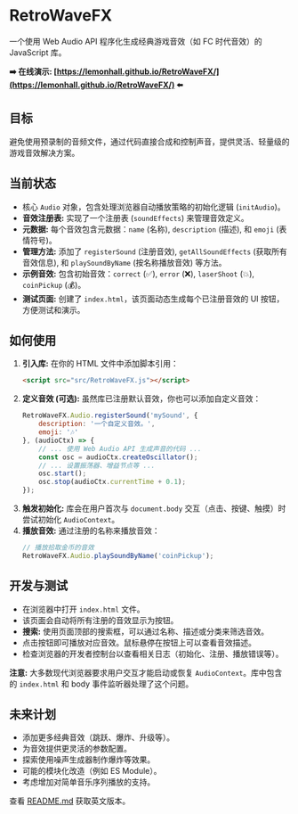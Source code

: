 # RetroWaveFX

一个使用 Web Audio API 程序化生成经典游戏音效（如 FC 时代音效）的 JavaScript 库。

**➡️ 在线演示: [https://lemonhall.github.io/RetroWaveFX/](https://lemonhall.github.io/RetroWaveFX/) ⬅️**

## 目标

避免使用预录制的音频文件，通过代码直接合成和控制声音，提供灵活、轻量级的游戏音效解决方案。

## 当前状态

-   核心 `Audio` 对象，包含处理浏览器自动播放策略的初始化逻辑 (`initAudio`)。
-   **音效注册表:** 实现了一个注册表 (`soundEffects`) 来管理音效定义。
-   **元数据:** 每个音效包含元数据：`name` (名称), `description` (描述), 和 `emoji` (表情符号)。
-   **管理方法:** 添加了 `registerSound` (注册音效), `getAllSoundEffects` (获取所有音效信息), 和 `playSoundByName` (按名称播放音效) 等方法。
-   **示例音效:** 包含初始音效：`correct` (✅), `error` (❌), `laserShoot` (💥), `coinPickup` (💰)。
-   **测试页面:** 创建了 `index.html`，该页面动态生成每个已注册音效的 UI 按钮，方便测试和演示。

## 如何使用

1.  **引入库:** 在你的 HTML 文件中添加脚本引用：
    ```html
    <script src="src/RetroWaveFX.js"></script>
    ```
2.  **定义音效 (可选):** 虽然库已注册默认音效，你也可以添加自定义音效：
    ```javascript
    RetroWaveFX.Audio.registerSound('mySound', {
        description: '一个自定义音效。',
        emoji: '🎶'
    }, (audioCtx) => {
        // ... 使用 Web Audio API 生成声音的代码 ...
        const osc = audioCtx.createOscillator();
        // ... 设置振荡器、增益节点等 ...
        osc.start();
        osc.stop(audioCtx.currentTime + 0.1);
    });
    ```
3.  **触发初始化:** 库会在用户首次与 `document.body` 交互（点击、按键、触摸）时尝试初始化 `AudioContext`。
4.  **播放音效:** 通过注册的名称来播放音效：
    ```javascript
    // 播放拾取金币的音效
    RetroWaveFX.Audio.playSoundByName('coinPickup');
    ```

## 开发与测试

-   在浏览器中打开 `index.html` 文件。
-   该页面会自动将所有注册的音效显示为按钮。
-   **搜索:** 使用页面顶部的搜索框，可以通过名称、描述或分类来筛选音效。
-   点击按钮即可播放对应音效。鼠标悬停在按钮上可以查看音效描述。
-   检查浏览器的开发者控制台以查看相关日志（初始化、注册、播放错误等）。

**注意:** 大多数现代浏览器要求用户交互才能启动或恢复 `AudioContext`。库中包含的 `index.html` 和 body 事件监听器处理了这个问题。

## 未来计划

-   添加更多经典音效（跳跃、爆炸、升级等）。
-   为音效提供更灵活的参数配置。
-   探索使用噪声生成器制作爆炸等效果。
-   可能的模块化改造（例如 ES Module）。
-   考虑增加对简单音乐序列播放的支持。

查看 [README.md](README.md) 获取英文版本。 